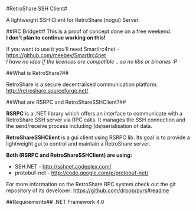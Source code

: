 #RetroShare SSH Client#

A lightweight SSH Client for RetroShare (nogui) Server.

##IRC Bridge##
This is a proof of concept done on a free weekend.  
__I don't plan to continue working on this!__

If you want to use it you'll need SmartIrc4net - https://github.com/meebey/SmartIrc4net  
_I have no idea if the licences are compatible .. so no libs or binaries :P_

##What is RetroShare?##

RetroShare is a secure decentralised communication platform.
http://retroshare.sourceforge.net/

##What are RSRPC and RetroShareSSHClient?##

__RSRPC__ is a .NET library which offers an interface to communicate with a RetroShare SSH server via RPC calls.
It manages the SSH connection and the send/receive process including (de)serialisation of data.

__RetroShareSSHClient__ is a gui client using RSRPC lib. Its goal is to provide a lightweight gui to control and maintain a RetroShare server.

__Both (RSRPC and RetroShareSSHClient) are using:__
* SSH.NET - http://sshnet.codeplex.com/
* protobuf-net - http://code.google.com/p/protobuf-net/

For more information on the RetroShare RPC system check out the git repository of its developer: 
https://github.com/drbob/pyrs#readme

##Requirements##
.NET Framework 4.0
